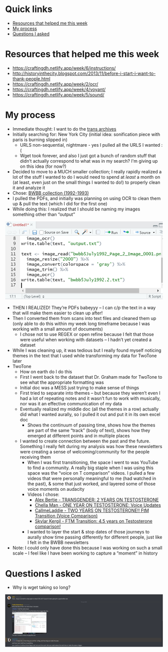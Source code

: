 # Quick links
* [Resources that helped me this week](#Resources-that-helped-me-this-week)
* [My process](#My-process)
* [Questions I asked](#Questions-I-asked)

# Resources that helped me this week
* https://craftingdh.netlify.app/week/6/instructions/
* http://historyinthecity.blogspot.com/2013/11/before-i-start-i-want-to-thank-people.html
* https://craftingdh.netlify.app/week/2/ocr/
* https://craftingdh.netlify.app/week/4/voyant/
* https://craftingdh.netlify.app/week/5/sound/


# My process
* Immediate thought: I want to do the [trans archives](https://www.digitaltransgenderarchive.net/)
* Initially searching for: New York City (initial idea: sonification piece with paris is burning slipped in)
  * URLS non-sequential, nightmare - yes I pulled all the URLS I wanted :(
  * Wget took forever, and also I just got a bunch of random stuff that didn’t actually correspond to what was in my search? I'm giving up on this idea (for now?)
*	Decided to move to a MUCH smaller collection; I really rapidly realized a lot of the stuff I wanted to do I would need to spend at _least_ a month on (at least, even just on the small things I wanted to do!) to properly clean it and analyze it
  *	Chose: [BWBB collection (1992-1993)](https://www.digitaltransgenderarchive.net/catalog?f%5Bcollection_name_ssim%5D%5B%5D=Boys+Will+Be+Boys+&page=1) 
  * I pulled the PDFs, and initially was planning on using OCR to clean them up & pull the text (which I did for the first one)
  *	While doing this: I realized that I should be naming my images something other than “output”
  
![renaming realization](https://github.com/sidxi/week-six/blob/master/Screenshots/Week6%20renaming%20realization.PNG)
  
  *	THEN I REALIZED! They’re PDFs babeyyy – I can c/p the text in a way that will make them easier to clean up after!
  * Then I converted them from scans into text files and cleaned them up (only able to do this within my week long timeframe because I was working with a small amount of documents)
    *	I chose not to use REGEX or open refine because I felt that those were useful when working with datasets – I hadn’t yet created a dataset 
  *	While I was cleaning up, it was tedious but I really found myself noticing themes in the text that I used while transforming my data for TwoTone later
*	TwoTone 	
    * How on earth do I do this
    *	First I went back to the dataset that Dr. Graham made for TwoTone to see what the appropriate formatting was
    * Initial doc was a MESS just trying to make sense of things
    * First tried to separate into themes – but because they weren’t even I had a lot of repeating notes and it wasn’t fun to work with musically, nor was it an effective communication of my data
    * Eventually realized my middle doc (all the themes in a row) actually did what I wanted aurally, so I pulled it out and put it in its own excel doc
       *	Shows the continuum of passing time, shows how the themes are part of the same “track” (body of text), shows how they emerged at different points and in multiple places
    *	I wanted to create connection between the past and the future. Something I really felt during my analysis was how these newsletters were creating a sense of welcoming/community for the people receiving them 
        *	When I was first transitioning, the space I went to was YouTube to find a community. A really big staple when I was using this space was the “voice on T comparison” videos. I pulled a few videos that were personally meaningful to me (had watched in the past), & some that just worked, and layered some of those voice moments on audacity
        * Videos I chose:
          * [Alex Bertie - TRANSGENDER: 2 YEARS ON TESTOSTERONE](https://www.youtube.com/watch?v=tb3b-mKxZm8)
          * [Chella Man - ONE YEAR ON TESTOSTERONE: Voice Updates](https://www.youtube.com/watch?v=PsjBGqTjWu4)
          * [CallmeLaddie - TWO YEARS ON TESTOSTERONE!! FtM Transition (Voice Comparison)](https://www.youtube.com/watch?v=Wu9D-K24Iaw)
          * [Skylar Kergil - FTM Transition: 4.5 years on Testosterone comparison!](https://www.youtube.com/watch?v=4Bk_AP_5y-0&t=186s)
        *	I wanted to layer the start & stop dates of those journeys to aurally show time passing differently for different people, just like I felt in the BWBB newsletters
*	Note: I could only have done this because I was working on such a small scale – I feel like I have been working to capture a “moment” in history

# Questions I asked
* Why is wget taking so long?

![wget q](https://github.com/sidxi/week-six/blob/master/Screenshots/Week6%20wget%20LONG.PNG)
